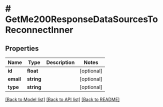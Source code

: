 # # GetMe200ResponseDataSourcesToReconnectInner

## Properties

Name | Type | Description | Notes
------------ | ------------- | ------------- | -------------
**id** | **float** |  | [optional]
**email** | **string** |  | [optional]
**type** | **string** |  | [optional]

[[Back to Model list]](../../README.md#models) [[Back to API list]](../../README.md#endpoints) [[Back to README]](../../README.md)
